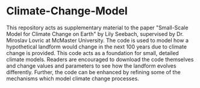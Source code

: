 # Climate-Change-Model
This repository acts as supplementary material to the paper "Small-Scale Model for Climate Change on Earth" by Lily Seebach, supervised by Dr. Miroslav Lovric at McMaster University. The code is used to model how a hypothetical landform would change in the next 100 years due to climate change is provided. 
This code acts as a foundation for small, detailed climate models. Readers are encouraged to download the code themselves and change values and parameters to see how the landform evolves differently. Further, the code can be enhanced by refining some of the mechanisms which model climate change processes. 
